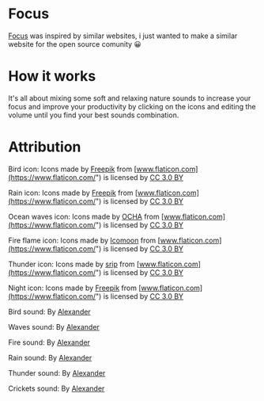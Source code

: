 Focus
=====
[Focus](https://3adnank.github.io/Focus/index.html) was inspired by similar websites, i just wanted to make a similar website for the open source comunity 😀

How it works
============
It's all about mixing some soft and relaxing nature sounds to increase your focus and improve your productivity by clicking
on the icons and editing the volume until you find your best sounds combination.

Attribution
===========
Bird icon: 
Icons made by [Freepik](https://www.freepik.com/) from [www.flaticon.com](https://www.flaticon.com/") is licensed by [CC 3.0 BY]("http://creativecommons.org/licenses/by/3.0/")

Rain icon:
Icons made by [Freepik](https://www.freepik.com/) from [www.flaticon.com](https://www.flaticon.com/") is licensed by [CC 3.0 BY]("http://creativecommons.org/licenses/by/3.0/")

Ocean waves icon:
Icons made by [OCHA](https://www.flaticon.com/authors/ocha) from [www.flaticon.com](https://www.flaticon.com/") is licensed by [CC 3.0 BY]("http://creativecommons.org/licenses/by/3.0/")

Fire flame icon:
Icons made by [Icomoon](https://www.flaticon.com/authors/icomoon) from [www.flaticon.com](https://www.flaticon.com/") is licensed by [CC 3.0 BY]("http://creativecommons.org/licenses/by/3.0/")

Thunder icon:
Icons made by [srip](https://www.flaticon.com/authors/srip) from [www.flaticon.com](https://www.flaticon.com/") is licensed by [CC 3.0 BY]("http://creativecommons.org/licenses/by/3.0/")

Night icon:
Icons made by [Freepik](https://www.freepik.com/) from [www.flaticon.com](https://www.flaticon.com/") is licensed by [CC 3.0 BY]("http://creativecommons.org/licenses/by/3.0/")

Bird sound:
By [Alexander](http://www.orangefreesounds.com/birds-chirping-sound/)

Waves sound:
By [Alexander](http://www.orangefreesounds.com/ocean-waves/)

Fire sound:
By [Alexander](http://www.orangefreesounds.com/campfire-sound/)

Rain sound:
By [Alexander](http://www.orangefreesounds.com/raining-noise/)

Thunder sound:
By [Alexander](http://www.orangefreesounds.com/thunder-rumble/)

Crickets sound:
By [Alexander](http://www.orangefreesounds.com/cricket-noises/)
